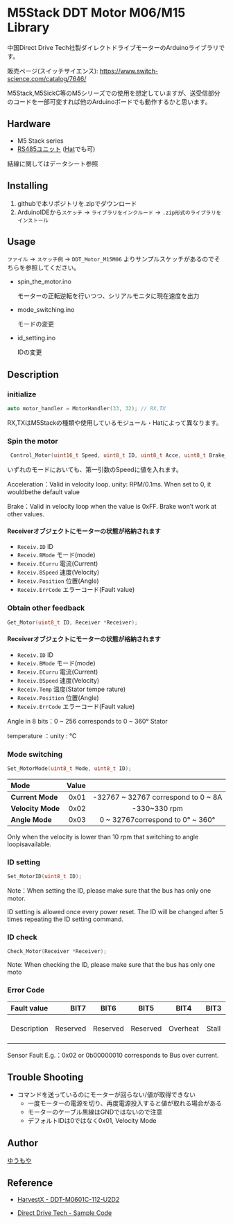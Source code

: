 # M5Stack DDT Motor M06/M15 Library

中国Direct Drive Tech社製ダイレクトドライブモーターのArduinoライブラリです。

販売ページ(スイッチサイエンス):  <https://www.switch-science.com/catalog/7646/>

M5Stack,M5SickC等のM5シリーズでの使用を想定していますが、送受信部分のコードを一部可変すれば他のArduinoボードでも動作するかと思います。

## Hardware

- M5 Stack series
- [RS485ユニット](https://www.switch-science.com/catalog/6554/) ([Hat](https://www.switch-science.com/catalog/6472/)でも可)

結線に関してはデータシート参照

## Installing

1. githubで本リポジトリを.zipでダウンロード
2. ArduinoIDEから`スケッチ` ->  `ライブラリをインクルード` -> `.zip形式のライブラリをインストール`

## Usage

`ファイル` -> `スケッチ例` -> `DDT_Motor_M15M06` よりサンプルスケッチがあるのでそちらを参照してください。

- spin_the_motor.ino

   モーターの正転逆転を行いつつ、シリアルモニタに現在速度を出力
- mode_switching.ino

   モードの変更
- id_setting.ino

   IDの変更

## Description

### initialize

```c
auto motor_handler = MotorHandler(33, 32); // RX,TX
```

RX,TXはM5Stackの種類や使用しているモジュール・Hatによって異なります。

### Spin the motor

```c
 Control_Motor(uint16_t Speed, uint8_t ID, uint8_t Acce, uint8_t Brake_P, Receiver *Receiver);
 ```

いずれのモードにおいても、第一引数のSpeedに値を入れます。

Acceleration：Valid in velocity loop. unity: RPM/0.1ms. When set to 0, it wouldbethe default value

Brake：Valid in velocity loop when the value is 0xFF. Brake won’t work at other
values.

#### Receiverオブジェクトにモーターの状態が格納されます

- `Receiv.ID` ID
- `Receiv.BMode` モード(mode)
- `Receiv.ECurru` 電流(Current)
- `Receiv.BSpeed` 速度(Velocity)
- `Receiv.Position` 位置(Angle)
- `Receiv.ErrCode` エラーコード(Fault value)

### Obtain other feedback

```c
Get_Motor(uint8_t ID, Receiver *Receiver);
```

#### Receiverオブジェクトにモーターの状態が格納されます

- `Receiv.ID` ID
- `Receiv.BMode` モード(mode)
- `Receiv.ECurru` 電流(Current)
- `Receiv.BSpeed` 速度(Velocity)
- `Receiv.Temp` 温度(Stator tempe rature)
- `Receiv.Position` 位置(Angle)
- `Receiv.ErrCode` エラーコード(Fault value)

Angle in 8 bits：0 ~ 256 corresponds to 0 ~ 360° Stator

temperature ：unity : ℃

### Mode switching

```c
Set_MotorMode(uint8_t Mode, uint8_t ID);
```

| Mode | Value |  |
|:-------------------|----------:|:------------------------------:|
| **Current Mode**   | 0x01      | -32767 ~ 32767 correspond to 0 ~ 8A|
| **Velocity Mode**  | 0x02      | -330~330 rpm                   |
| **Angle Mode**     | 0x03      | 0 ~ 32767correspond to 0° ~ 360°   |

Only when the velocity is lower than 10 rpm that switching to angle loopisavailable.

### ID setting

```c
Set_MotorID(uint8_t ID);
```

Note：When setting the ID, please make sure that the bus has only one motor.

ID setting is allowed once every power reset. The ID will be changed after 5 times repeating the ID setting command.

### ID check

```c
Check_Motor(Receiver *Receiver);
```

Note: When checking the ID, please make sure that the bus has only one moto

### Error Code

| Fault value |  BIT7  | BIT6   | BIT5   | BIT4   | BIT3 | BIT2 | BIT1 | BIT0 |
|:------------|-------:|:------:|:------:|:------:|:----:|:----:|:----:|:----:|
|Description  |Reserved|Reserved|Reserved|Overheat|Stall|Phase Over current|Bus over current|Sensor Fault|

Sensor Fault
E.g.：0x02 or 0b00000010 corresponds to Bus over current.

## Trouble Shooting

- コマンドを送っているのにモーターが回らない/値が取得できない
  - 一度モーターの電源を切り、再度電源投入すると値が取れる場合がある
  - モーターのケーブル黒線はGNDではないので注意
  - デフォルトIDは0ではなく0x01, Velocity Mode

## Author

[ゆうもや](https://twitter.com/takex5g)

## Reference

- [HarvestX - DDT-M0601C-112-U2D2](https://github.com/HarvestX/DDT-M0601C-112-U2D2)

- [Direct Drive Tech - Sample Code](https://github.com/Direcrt-Drive-Technology/M15-M06motor_Samplecode/tree/main/M0602C_Samplecode)
